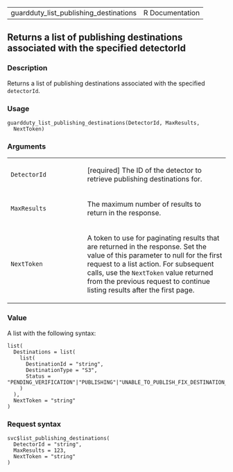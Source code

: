<table style="width: 100%;">
<tbody>
<tr class="odd">
<td>guardduty_list_publishing_destinations</td>
<td style="text-align: right;">R Documentation</td>
</tr>
</tbody>
</table>

## Returns a list of publishing destinations associated with the specified detectorId

### Description

Returns a list of publishing destinations associated with the specified
`detectorId`.

### Usage

    guardduty_list_publishing_destinations(DetectorId, MaxResults,
      NextToken)

### Arguments

<table>
<colgroup>
<col style="width: 35%" />
<col style="width: 65%" />
</colgroup>
<tbody>
<tr class="odd">
<td><code
id="guardduty_list_publishing_destinations_:_DetectorId">DetectorId</code></td>
<td><p>[required] The ID of the detector to retrieve publishing
destinations for.</p></td>
</tr>
<tr class="even">
<td><code
id="guardduty_list_publishing_destinations_:_MaxResults">MaxResults</code></td>
<td><p>The maximum number of results to return in the response.</p></td>
</tr>
<tr class="odd">
<td><code
id="guardduty_list_publishing_destinations_:_NextToken">NextToken</code></td>
<td><p>A token to use for paginating results that are returned in the
response. Set the value of this parameter to null for the first request
to a list action. For subsequent calls, use the <code>NextToken</code>
value returned from the previous request to continue listing results
after the first page.</p></td>
</tr>
</tbody>
</table>

### Value

A list with the following syntax:

    list(
      Destinations = list(
        list(
          DestinationId = "string",
          DestinationType = "S3",
          Status = "PENDING_VERIFICATION"|"PUBLISHING"|"UNABLE_TO_PUBLISH_FIX_DESTINATION_PROPERTY"|"STOPPED"
        )
      ),
      NextToken = "string"
    )

### Request syntax

    svc$list_publishing_destinations(
      DetectorId = "string",
      MaxResults = 123,
      NextToken = "string"
    )
